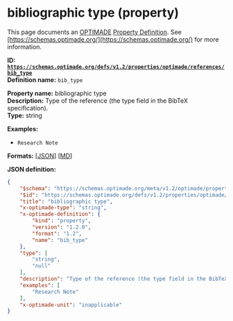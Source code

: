 # bibliographic type (property)

This page documents an [OPTIMADE](https://www.optimade.org/) [Property Definition](https://schemas.optimade.org/#definitions). See [https://schemas.optimade.org/](https://schemas.optimade.org/) for more information.

**ID: [`https://schemas.optimade.org/defs/v1.2/properties/optimade/references/bib_type`](https://schemas.optimade.org/defs/v1.2/properties/optimade/references/bib_type.md)**  
**Definition name:** `bib_type`

**Property name:** bibliographic type  
**Description:** Type of the reference (the type field in the BibTeX specification).  
**Type:** string  



**Examples:**

- `Research Note`

**Formats:** [[JSON](bib_type.json)] [[MD](bib_type.md)]

**JSON definition:**

``` json
{
    "$schema": "https://schemas.optimade.org/meta/v1.2/optimade/property_definition.md",
    "$id": "https://schemas.optimade.org/defs/v1.2/properties/optimade/references/bib_type",
    "title": "bibliographic type",
    "x-optimade-type": "string",
    "x-optimade-definition": {
        "kind": "property",
        "version": "1.2.0",
        "format": "1.2",
        "name": "bib_type"
    },
    "type": [
        "string",
        "null"
    ],
    "description": "Type of the reference (the type field in the BibTeX specification).",
    "examples": [
        "Research Note"
    ],
    "x-optimade-unit": "inapplicable"
}
```